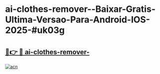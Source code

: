 # ai-clothes-remover--Baixar-Gratis-Ultima-Versao-Para-Android-IOS-2025-#uk03g

# <h2><a href="https://ainizakaria.my?title=ai-clothes-remover-&ref=24M">🔗👉 🔴 ai-clothes-remover-</a></h2>

[![acn](https://github.com/user-attachments/assets/0f9c940e-d8b0-45ae-aac7-cd30a18b3e1c)](https://ainizakaria.my?title=ai-clothes-remover-&ref=24M)

